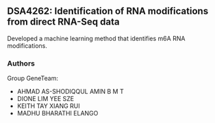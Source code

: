 ## DSA4262: Identification of RNA modifications from direct RNA-Seq data
Developed a machine learning method that identifies m6A RNA modifications.


### Authors
Group GeneTeam:
- AHMAD AS-SHODIQQUL AMIN B M T
- DIONE LIM YEE SZE
- KEITH TAY XIANG RUI
- MADHU BHARATHI ELANGO
